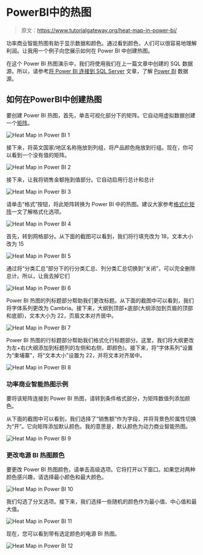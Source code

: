 # PowerBI中的热图

> 原文：<https://www.tutorialgateway.org/heat-map-in-power-bi/>

功率商业智能热图有助于显示数据和颜色。通过看到颜色，人们可以很容易地理解利润。让我用一个例子向您展示如何在 Power BI 中创建热图。

在这个 Power BI 热图演示中，我们将使用我们在上一篇文章中创建的 SQL 数据源。所以，请参考[将 Power BI 连接到 SQL Server](https://www.tutorialgateway.org/connect-power-bi-to-sql-server/) 文章，了解 [Power BI](https://www.tutorialgateway.org/power-bi-tutorial/) 数据源。

## 如何在PowerBI中创建热图

要创建 Power BI 热图，首先，单击可视化部分下的矩阵。它自动用虚拟数据创建一个[矩阵](https://www.tutorialgateway.org/create-a-matrix-in-power-bi/)。

![Heat Map in Power BI 1](img/e17bbc30fdfe0ef3577966fd1dd2ed05.png)

接下来，将英文国家/地区名称拖放到列组，将产品颜色拖放到行组。现在，你可以看到一个没有值的矩阵。

![Heat Map in Power BI 2](img/aec74a6b1a2dd22bbff8c1056117043f.png)

接下来，让我将销售金额拖到值部分。它自动启用行总计和总计

![Heat Map in Power BI 3](img/62e73c79575b470afbdbeebeb482bb64.png)

请单击“格式”按钮，将此矩阵转换为 Power BI 中的热图。建议大家参考[格式化矩阵](https://www.tutorialgateway.org/format-power-bi-matrix/)一文了解格式化选项。

![Heat Map in Power BI 4](img/61be857ddbf8193bb8ba986411c3de2a.png)

首先，转到网格部分。从下面的截图可以看到，我们将行填充改为 18，文本大小改为 15

![Heat Map in Power BI 5](img/3d1c5247ac9ed657ec53d421a7c630fa.png)

通过将“分类汇总”部分下的行分类汇总、列分类汇总切换到“关闭”，可以完全删除总计。所以，让我去掉它们

![Heat Map in Power BI 6](img/cbfe060055b7e1b5f79843b08aa84e0a.png)

Power BI 热图的列标题部分帮助我们更改标题。从下面的截图中可以看到，我们将字体系列更改为 Cambria。接下来，大纲到顶部+底部(大纲添加到页眉的顶部和底部)，文本大小为 22，页眉文本对齐居中。

![Heat Map in Power BI 7](img/3ac543712bebea413918ef1f26242a2c.png)

Power BI 热图的行标题部分帮助我们格式化行标题部分。这里，我们将大纲更改为左+右(大纲添加到标题列的左侧和右侧，即颜色)。接下来，将“字体系列”设置为“柬埔寨”，将“文本大小”设置为 22，并将文本对齐居中。

![Heat Map in Power BI 8](img/ce298e91f0049a0c83a666c105490e68.png)

### 功率商业智能热图示例

要将该矩阵连接到 Power BI 热图，请转到条件格式部分，为矩阵数值列添加颜色。

从下面的截图中可以看到，我们选择了“销售额”作为字段，并将背景色阶属性切换为“开”。它向矩阵添加默认颜色。我的意思是，默认颜色为动力商业智能热图。

![Heat Map in Power BI 9](img/0db2d83eef0b2b14c1456032f056f008.png)

### 更改电源 BI 热图颜色

要更改 Power BI 热图颜色，请单击高级选项。它将打开以下窗口。如果您对两种颜色感兴趣，请选择最小颜色和最大颜色。

![Heat Map in Power BI 10](img/eb314637f4d3fd9e107eb620daa302fd.png)

我们勾选了分叉选项。接下来，我们选择一些随机的颜色作为最小值、中心值和最大值。

![Heat Map in Power BI 11](img/dcc2f01fde774662910a6f417c27f88c.png)

现在，您可以看到带有选定颜色的电源 BI 热图。

![Heat Map in Power BI 12](img/c6b1d4a78c616e33762e796bf7554aea.png)
